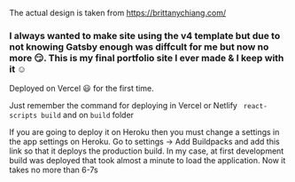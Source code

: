 The actual design is taken from https://brittanychiang.com/

### I always wanted to make site using the v4 template but due to not knowing Gatsby enough was diffcult for me but now no more :smirk:. This is my final portfolio site I ever made & I keep with it :relaxed:

 Deployed on Vercel :smiley: for the first time.
 
Just remember the command for deploying in Vercel or Netlify
` react-scripts build`
and on `build` folder

If you are going to deploy it on Heroku then you must change a settings in the app settings on Heroku. Go to settings -> Add Buildpacks and add this link so that it deploys the production build. In my case, at first development build was deployed that took almost a minute to load the application. Now it takes no more than 6-7s
